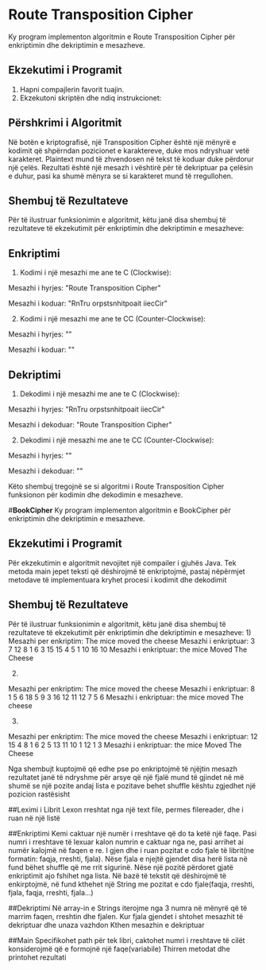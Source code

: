# Route Transposition Cipher

Ky program implementon algoritmin e Route Transposition Cipher për enkriptimin dhe dekriptimin e mesazheve.

## Ekzekutimi i Programit

1. Hapni compajlerin favorit tuajin.
2. Ekzekutoni skriptën dhe ndiq instrukcionet:


## Përshkrimi i Algoritmit

Në botën e kriptografisë, një Transposition Cipher është një mënyrë e kodimit që shpërndan pozicionet e karaktereve, duke mos ndryshuar vetë karakteret. Plaintext mund të zhvendosen në tekst të koduar duke përdorur një çelës. Rezultati është një mesazh i vështirë për të dekriptuar pa çelësin e duhur, pasi ka shumë mënyra se si karakteret mund të rregullohen.

## Shembuj të Rezultateve

Për të ilustruar funksionimin e algoritmit, këtu janë disa shembuj të rezultateve të ekzekutimit për enkriptimin dhe dekriptimin e mesazheve:

## Enkriptimi

1. Kodimi i një mesazhi me ane te C (Clockwise):

Mesazhi i hyrjes: "Route Transposition Cipher"

Mesazhi i koduar: "RnTru orpstsnhitpoait iiecCir"

2. Kodimi i një mesazhi me ane te CC (Counter-Clockwise):

Mesazhi i hyrjes: ""

Mesazhi i koduar: ""

## Dekriptimi

1. Dekodimi i një mesazhi me ane te C (Clockwise):

Mesazhi i hyrjes: "RnTru orpstsnhitpoait iiecCir"

Mesazhi i dekoduar: "Route Transposition Cipher"

2. Dekodimi i një mesazhi me ane te CC (Counter-Clockwise):

Mesazhi i hyrjes: ""

Mesazhi i dekoduar: ""


Këto shembuj tregojnë se si algoritmi i Route Transposition Cipher funksionon për kodimin dhe dekodimin e mesazheve.


#**BookCipher**
Ky program implementon algoritmin e BookCipher për enkriptimin dhe dekriptimin e mesazheve.

## Ekzekutimi i Programit
Për ekzekutimin e algoritmit nevojitet një compailer i gjuhës Java.
Tek metoda main jepet teksti që dëshirojmë të enkriptojmë, pastaj nëpërmjet metodave të implementuara kryhet procesi i kodimit dhe dekodimit


## Shembuj të Rezultateve

Për të ilustruar funksionimin e algoritmit, këtu janë disa shembuj të rezultateve të ekzekutimit për enkriptimin dhe dekriptimin e mesazheve:
1)
Mesazhi per enkriptim: The mice moved the cheese
Mesazhi i enkriptuar: 3 7 12 8 1 6 3 15 15 4 5 1 10 16 10
Mesazhi i enkriptuar: the mice Moved The Cheese

2)
Mesazhi per enkriptim: The mice moved the cheese
Mesazhi i enkriptuar: 8 1 5 6 18 5 9 3 16 12 11 12 7 5 6
Mesazhi i enkriptuar: the mice moved The cheese

3)
Mesazhi per enkriptim: The mice moved the cheese
Mesazhi i enkriptuar: 12 15 4 8 1 6 2 5 13 11 10 1 12 1 3
Mesazhi i enkriptuar: the mice Moved The Cheese

Nga shembujt kuptojmë që edhe pse po enkriptojmë të njëjtin mesazh rezultatet janë të ndryshme për arsye që një fjalë mund të gjindet në më shumë se një pozite andaj lista e pozitave behet shuffle kështu zgjedhet një pozicion rastësisht


##Leximi i Librit
Lexon rreshtat nga një text file, permes filereader, dhe i ruan në një listë

##Enkriptimi
Kemi caktuar një numër i rreshtave që do ta ketë një faqe. Pasi numri i rreshtave të lexuar kalon numrin e caktuar nga ne, pasi arrihet ai numër kalojmë në faqen e re.
I gjen dhe i ruan pozitat e cdo fjale të librit(ne formatin: faqja, rreshti, fjala). Nëse fjala e njejtë gjendet disa herë lista në fund bëhet shuffle që me rrit sigurinë. Nëse një pozitë përdoret gjatë enkriptimit ajo fshihet nga lista. Në bazë të tekstit që dëshirojmë të enkirptojmë, në fund kthehet një String me pozitat e cdo fjale(faqja, rreshti, fjala, faqja, rreshti, fjala...)

##Dekriptimi
Në array-in e Strings iterojme nga 3 numra në mënyrë që të marrim faqen, rreshtin dhe fjalen.
Kur fjala gjendet i shtohet mesazhit të dekriptuar dhe unaza vazhdon
Kthen mesazhin e dekriptuar

##Main
Specifikohet path për tek libri, caktohet numri i rreshtave të cilët konsiderojmë që e formojnë një faqe(variabile)
Thirren metodat dhe printohet rezultati



